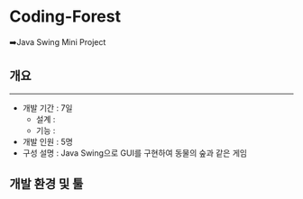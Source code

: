 # Coding-Forest
➡️Java Swing Mini Project

## 개요
---
- 개발 기간 : 7일
  - 설계 :
  - 기능 :
- 개발 인원 : 5명
- 구성 설명 : Java Swing으로 GUI를 구현하여 동물의 숲과 같은 게임

## 개발 환경 및 툴


